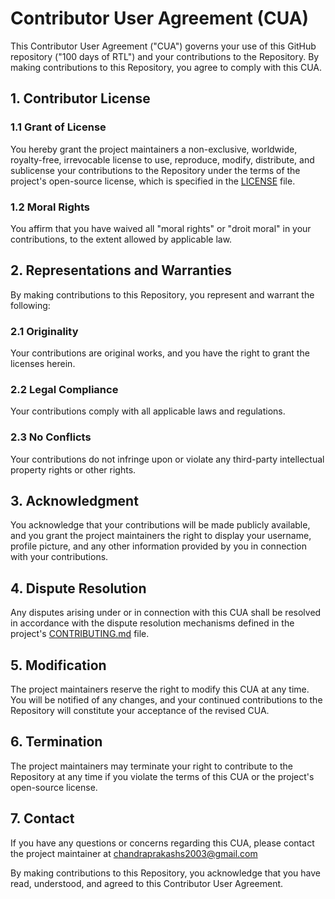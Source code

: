# Contributor User Agreement (CUA)

This Contributor User Agreement ("CUA") governs your use of this GitHub repository ("100 days of RTL") and your contributions to the Repository. By making contributions to this Repository, you agree to comply with this CUA.

## 1. Contributor License

### 1.1 Grant of License

You hereby grant the project maintainers a non-exclusive, worldwide, royalty-free, irrevocable license to use, reproduce, modify, distribute, and sublicense your contributions to the Repository under the terms of the project's open-source license, which is specified in the [LICENSE](LICENSE) file.

### 1.2 Moral Rights

You affirm that you have waived all "moral rights" or "droit moral" in your contributions, to the extent allowed by applicable law.

## 2. Representations and Warranties

By making contributions to this Repository, you represent and warrant the following:

### 2.1 Originality

Your contributions are original works, and you have the right to grant the licenses herein.

### 2.2 Legal Compliance

Your contributions comply with all applicable laws and regulations.

### 2.3 No Conflicts

Your contributions do not infringe upon or violate any third-party intellectual property rights or other rights.

## 3. Acknowledgment

You acknowledge that your contributions will be made publicly available, and you grant the project maintainers the right to display your username, profile picture, and any other information provided by you in connection with your contributions.

## 4. Dispute Resolution

Any disputes arising under or in connection with this CUA shall be resolved in accordance with the dispute resolution mechanisms defined in the project's [CONTRIBUTING.md](CONTRIBUTING.md) file.

## 5. Modification

The project maintainers reserve the right to modify this CUA at any time. You will be notified of any changes, and your continued contributions to the Repository will constitute your acceptance of the revised CUA.

## 6. Termination

The project maintainers may terminate your right to contribute to the Repository at any time if you violate the terms of this CUA or the project's open-source license.

## 7. Contact

If you have any questions or concerns regarding this CUA, please contact the project maintainer at chandraprakashs2003@gmail.com

By making contributions to this Repository, you acknowledge that you have read, understood, and agreed to this Contributor User Agreement.

